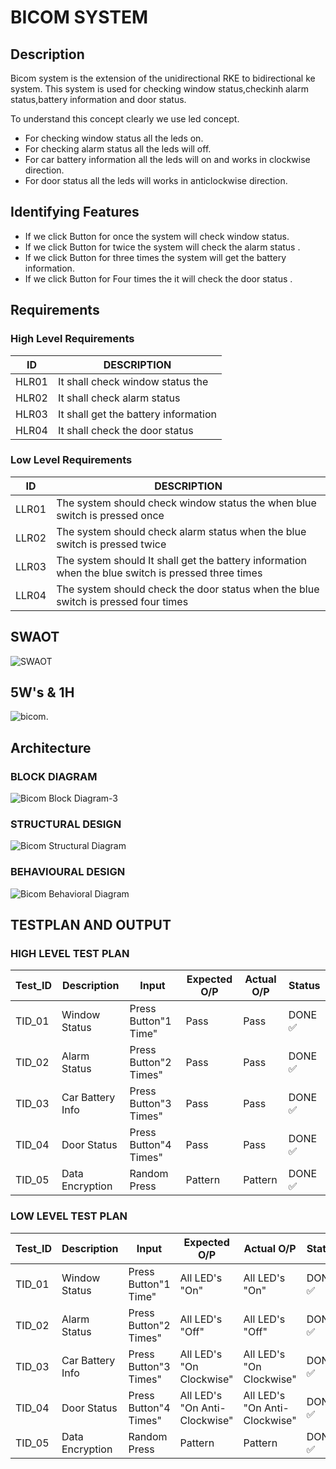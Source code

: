 # BICOM SYSTEM

## Description 
 
  Bicom system is the extension of the unidirectional RKE to bidirectional ke system.
  This system is used for checking window status,checkinh alarm status,battery information and door status.

 To understand this concept clearly we use led concept.
* For checking window status all the leds on.
* For checking alarm status all the leds will off.
* For car battery information  all the leds will on and works in clockwise direction.
* For door status all the leds will  works in anticlockwise direction.  


## Identifying Features
* If we click Button  for once  the  system will check window status.
* If we click Button  for twice the system will check the alarm status  .
* If we click Button for three times the system will get the battery information.
* If we click Button for Four times the  it will  check the door status .


## Requirements

### **High Level Requirements**
 
|ID|DESCRIPTION|
|---|---
|HLR01|It shall check window status the|
|HLR02|It shall check alarm status|
|HLR03|It shall get the battery information|
|HLR04|It shall check the door status|

### **Low Level Requirements**

|ID|DESCRIPTION|
|---|---
|LLR01|The system should  check window status the  when blue switch is pressed once|
|LLR02|The system should  check alarm status when the blue switch is pressed twice|
|LLR03|The system should  It shall get the battery information when the blue switch is pressed three times|
|LLR04|The system should check the door status when the blue switch is pressed four times|

## SWAOT
![SWAOT](https://user-images.githubusercontent.com/88649955/157680427-c99aeb46-9a22-4a40-b566-3ec8670d67ac.JPG)
 
 
 ## 5W's & 1H
![bicom](https://user-images.githubusercontent.com/88649955/157691122-58a41787-9fcd-4cff-8ba2-341ae007baab.jpg).
## Architecture
### BLOCK DIAGRAM

![Bicom Block Diagram-3](https://user-images.githubusercontent.com/77672209/157699372-c2c46b9c-183c-48c9-a13f-2cedcc41c549.jpg)

### STRUCTURAL DESIGN

![Bicom Structural Diagram](https://user-images.githubusercontent.com/77672209/157809444-391d6458-78db-4b10-b538-59bac9ff62b4.jpg)

### BEHAVIOURAL DESIGN

![Bicom Behavioral Diagram](https://user-images.githubusercontent.com/77672209/157809756-2a6c34e8-d1f4-41b9-97cc-49461be53411.jpg)

## **TESTPLAN AND OUTPUT**

### **HIGH LEVEL TEST PLAN**

|Test_ID|Description|Input|Expected O/P|Actual O/P|Status|
---|---|---|---|---|---|
|TID_01|Window Status|Press Button"1 Time"|Pass|Pass|DONE :white_check_mark:|
|TID_02|Alarm Status|Press Button"2 Times"|Pass|Pass|DONE :white_check_mark:|
|TID_03|Car Battery Info|Press Button"3 Times"|Pass|Pass|DONE :white_check_mark:|
|TID_04|Door Status|Press Button"4 Times"|Pass|Pass|DONE :white_check_mark:|
|TID_05|Data Encryption|Random Press|Pattern|Pattern|DONE :white_check_mark:|

### **LOW LEVEL TEST PLAN**

|Test_ID|Description|Input|Expected O/P|Actual O/P|Status|
---|---|---|---|---|---|
|TID_01|Window Status|Press Button"1 Time"|All LED's "On"|All LED's "On"|DONE :white_check_mark:|
|TID_02|Alarm Status|Press Button"2 Times"|All LED's "Off"|All LED's "Off"|DONE :white_check_mark:|
|TID_03|Car Battery Info|Press Button"3 Times"|All LED's "On Clockwise"|All LED's "On Clockwise"|DONE :white_check_mark:|
|TID_04|Door Status|Press Button"4 Times"|All LED's "On Anti-Clockwise"|All LED's "On Anti-Clockwise"|DONE :white_check_mark:|
|TID_05|Data Encryption|Random Press|Pattern|Pattern|DONE :white_check_mark:|










